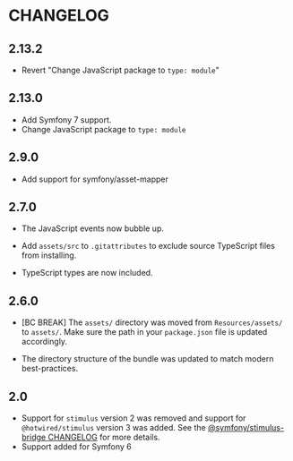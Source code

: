 # CHANGELOG

## 2.13.2

-   Revert "Change JavaScript package to `type: module`"

## 2.13.0

-   Add Symfony 7 support.
-   Change JavaScript package to `type: module`

## 2.9.0

-   Add support for symfony/asset-mapper

## 2.7.0

-   The JavaScript events now bubble up.

-   Add `assets/src` to `.gitattributes` to exclude source TypeScript files from
    installing.

-   TypeScript types are now included.

## 2.6.0

-   [BC BREAK] The `assets/` directory was moved from `Resources/assets/` to `assets/`. Make
    sure the path in your `package.json` file is updated accordingly.

-   The directory structure of the bundle was updated to match modern best-practices.

## 2.0

-   Support for `stimulus` version 2 was removed and support for `@hotwired/stimulus`
    version 3 was added. See the [@symfony/stimulus-bridge CHANGELOG](https://github.com/symfony/stimulus-bridge/blob/main/CHANGELOG.md#300)
    for more details.
-   Support added for Symfony 6
